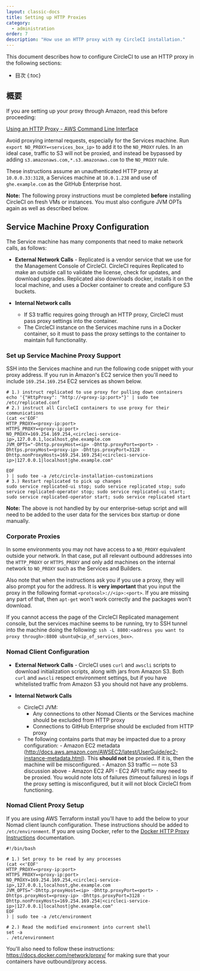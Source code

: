 ```yaml
---
layout: classic-docs
title: Setting up HTTP Proxies
category:
  - administration
order: 7
description: "How use an HTTP proxy with my CircleCI installation."
---
```

This document describes how to configure CircleCI to use an HTTP proxy in the following sections:

- 目次 {:toc}

## 概要

If you are setting up your proxy through Amazon, read this before proceeding:

[Using an HTTP Proxy - AWS Command Line Interface](https://docs.aws.amazon.com/cli/latest/userguide/cli-http-proxy.html)

Avoid proxying internal requests, especially for the Services machine. Run `export NO_PROXY=<services_box_ip>` to add it to the `NO_PROXY` rules. In an ideal case, traffic to S3 will not be proxied, and instead be bypassed by adding `s3.amazonaws.com,*.s3.amazonaws.com` to the `NO_PROXY` rule.

These instructions assume an unauthenticated HTTP proxy at `10.0.0.33:3128`, a Services machine at `10.0.1.238` and use of `ghe.example.com` as the GitHub Enterprise host.

**Note:** The following proxy instructions must be completed **before** installing CircleCI on fresh VMs or instances. You must also configure JVM OPTs again as well as described below.

## Service Machine Proxy Configuration

The Service machine has many components that need to make network calls, as follows:

- **External Network Calls** - Replicated is a vendor service that we use for the Management Console of CircleCI. CircleCI requires Replicated to make an outside call to validate the license, check for updates, and download upgrades. Replicated also downloads docker, installs it on the local machine, and uses a Docker container to create and configure S3 buckets.

- **Internal Network calls**
  
  - If S3 traffic requires going through an HTTP proxy, CircleCI must pass proxy settings into the container.
  - The CircleCI instance on the Services machine runs in a Docker container, so it must to pass the proxy settings to the container to maintain full functionality.

### Set up Service Machine Proxy Support

SSH into the Services machine and run the following code snippet with your proxy address. If you run in Amazon's EC2 service then you'll need to include `169.254.169.254` EC2 services as shown below.

    # 1.) instruct replicated to use proxy for pulling down containers
    echo '{"HttpProxy": "http://<proxy-ip:port>"}' | sudo tee  /etc/replicated.conf
    # 2.) instruct all CircleCI containers to use proxy for their communications
    (cat <<'EOF'
    HTTP_PROXY=<proxy-ip:port>
    HTTPS_PROXY=<proxy-ip:port>
    NO_PROXY=169.254.169.254,<circleci-service-ip>,127.0.0.1,localhost,ghe.example.com
    JVM_OPTS="-Dhttp.proxyHost=<ip> -Dhttp.proxyPort=<port> -Dhttps.proxyHost=<proxy-ip> -Dhttps.proxyPort=3128 -Dhttp.nonProxyHosts=169.254.169.254|<circleci-service-ip>|127.0.0.1|localhost|ghe.example.com"
    
    EOF
    ) | sudo tee -a /etc/circle-installation-customizations
    # 3.) Restart replicated to pick up changes
    sudo service replicated-ui stop; sudo service replicated stop; sudo service replicated-operator stop; sudo service replicated-ui start; sudo service replicated-operator start; sudo service replicated start
    

**Note:** The above is not handled by by our enterprise-setup script and will need to be added to the user data for the services box startup or done manually.

### Corporate Proxies

In some environments you may not have access to a `NO_PROXY` equivalent outside your network. In that case, put all relevant outbound addresses into the `HTTP_PROXY` or `HTTPS_PROXY` and only add machines on the internal network to `NO_PROXY` such as the Services and Builders.

Also note that when the instructions ask you if you use a proxy, they will also prompt you for the address. It is **very important** that you input the proxy in the following format `<protocol>://<ip>:<port>`. If you are missing any part of that, then `apt-get` won't work correctly and the packages won't download.

If you cannot access the page of the CircleCI Replicated management console, but the services machine seems to be running, try to SSH tunnel into the machine doing the following: `ssh -L 8800:<address you want to proxy through>:8800 ubuntu@<ip_of_services_box>`.

### Nomad Client Configuration

- **External Network Calls** - CircleCI uses `curl` and `awscli` scripts to download initialization scripts, along with jars from Amazon S3. Both `curl` and `awscli` respect environment settings, but if you have whitelisted traffic from Amazon S3 you should not have any problems.

- **Internal Network Calls**
  
  - CircleCI JVM:  
    - Any connections to other Nomad Clients or the Services machine should be excluded from HTTP proxy
    - Connections to GitHub Enterprise should be excluded from HTTP proxy
  - The following contains parts that may be impacted due to a proxy configuration: - Amazon EC2 metadata (http://docs.aws.amazon.com/AWSEC2/latest/UserGuide/ec2-instance-metadata.html). This **should not** be proxied. If it is, then the machine will be misconfigured. - Amazon S3 traffic — note S3 discussion above - Amazon EC2 API - EC2 API traffic may need to be proxied. You would note lots of failures (timeout failures) in logs if the proxy setting is misconfigured, but it will not block CircleCI from functioning.

### Nomad Client Proxy Setup

If you are using AWS Terraform install you'll have to add the below to your Nomad client launch configuration. These instructions should be added to `/etc/environment`. If you are using Docker, refer to the [Docker HTTP Proxy Instructions](https://docs.docker.com/engine/admin/systemd/#/http-proxy) documentation.

    #!/bin/bash
    
    # 1.) Set proxy to be read by any processes
    (cat <<'EOF'
    HTTP_PROXY=<proxy-ip:port>
    HTTPS_PROXY=<proxy-ip:port>
    NO_PROXY=169.254.169.254,<circleci-service-ip>,127.0.0.1,localhost,ghe.example.com
    JVM_OPTS="-Dhttp.proxyHost=<ip> -Dhttp.proxyPort=<port> -Dhttps.proxyHost=<proxy-ip> -Dhttps.proxyPort=3128 -Dhttp.nonProxyHosts=169.254.169.254|<circleci-service-ip>|127.0.0.1|localhost|ghe.example.com"
    EOF
    ) | sudo tee -a /etc/environment
    
    # 2.) Read the modified environment into current shell
    set -a
    . /etc/environment
    
    

You'll also need to follow these instructions: https://docs.docker.com/network/proxy/ for making sure that your containers have outbound/proxy access.